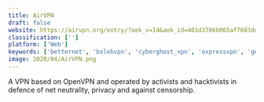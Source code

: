 ```yaml
---
title: AirVPN
draft: false 
website: https://airvpn.org/entry/?aek_v=14&aek_id=401d3786b065af7603dd6072266943a9&aek_url=%2F
classification: ['']
platform: ['Web']
keywords: ['betternet', 'bolehvpn', 'cyberghost_vpn', 'expressvpn', 'getflix', 'mullvad', 'nordvpn', 'openvpn', 'private_internet_access', 'protonvpn', 'psiphon', 'purevpn', 'slickvpn', 'tor', 'tor_browser', 'tunnelbear', 'vpn_unlimited', 'cryptostorm', 'ibvpn']
image: 2020/04/AirVPN.png
---
```

A VPN based on OpenVPN and operated by activists and hacktivists in defence of net neutrality, privacy and against censorship.